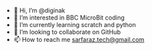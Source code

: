 - 👋 Hi, I’m @diginak
- 👀 I’m interested in BBC MicroBit coding
- 🌱 I’m currently learning scratch and python
- 💞️ I’m looking to collaborate on GitHub
- 📫 How to reach me sarfaraz.tech@gmail.com

<!---
diginak/diginak is a ✨ special ✨ repository because its `README.md` (this file) appears on your GitHub profile.
You can click the Preview link to take a look at your changes.
--->
